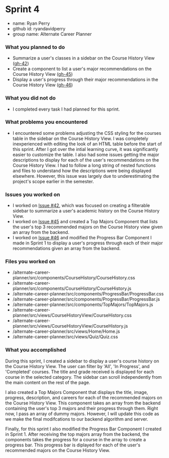 # Sprint 4

* name: Ryan Perry
* github id: ryandavidperry
* group name: Alternate Career Planner

### What you planned to do
* Summarize a user's classes in a sidebar on the Course History View ([gh-42](https://github.com/utk-cs340-fall24/Alternate-Career-Planner/issues/42))
* Create a component to list a user's major recommendations on the Course History View ([gh-45](https://github.com/utk-cs340-fall24/Alternate-Career-Planner/issues/45)) 
* Display a user's progress through their major recommendations in the Course History View ([gh-46](https://github.com/utk-cs340-fall24/Alternate-Career-Planner/issues/46))

### What you did not do
* I completed every task I had planned for this sprint.

### What problems you encountered
* I encountered some problems adjusting the CSS styling for the courses table in the sidebar on the Course History View. I was completely inexperienced with editing the look of an HTML table before the start of this sprint. After I got over the intial learning curve, it was significantly easier to customize the table. I also had some issues getting the major descriptions to display for each of the user's recommendations on the Course History View. I had to follow a long string of nested functions and files to understand how the descriptions were being displayed elsewhere. However, this issue was largely due to underestimating the project's scope earlier in the semester.

### Issues you worked on
* I worked on [Issue #42](https://github.com/utk-cs340-fall24/Alternate-Career-Planner/issues/42), which was focused on creating a filterable sidebar to summarize a user's academic history on the Course History View.
* I worked on [Issue #45](https://github.com/utk-cs340-fall24/Alternate-Career-Planner/issues/45) and created a Top Majors Component that lists the user's top 3 recommended majors on the Course History view given an array from the backend.
* I worked on [Issue #46](https://github.com/utk-cs340-fall24/Alternate-Career-Planner/issues/46) and modified the Progress Bar Component I made in Sprint 1 to display a user's progress through each of their major recommendations given an array from the backend.

### Files you worked on
* /alternate-career-planner/src/components/CourseHistory/CourseHistory.css
* /alternate-career-planner/src/components/CourseHistory/CourseHistory.js 
* /alternate-career-planner/src/components/ProgressBar/ProgressBar.css
* /alternate-career-planner/src/components/ProgressBar/ProgressBar.js
* /alternate-career-planner/src/components/TopMajors/TopMajors.js
* /alternate-career-planner/src/views/CourseHistoryView/CourseHistory.css
* /alternate-career-planner/src/views/CourseHistoryView/CourseHistory.js
* /alternate-career-planner/src/views/Home/Home.js
* /alternate-career-planner/src/views/Quiz/Quiz.css

### What you accomplished
During this sprint, I created a sidebar to display a user's course history on the Course History View. The user can filter by 'All', 'In Progress', and 'Completed' courses. The title and grade received is displayed for each course in the selected category. The sidebar can scroll independently from the main content on the rest of the page.

I also created a Top Majors Component that displays the title, image, progress, description, and careers for each of the recommended majors on the Course History View. This component takes an array from the backend containing the user's top 3 majors and their progress through them. Right now, I pass an array of dummy majors. However, I will update this code as we make the final modifcations to our backend algorithm and server.

Finally, for this sprint I also modified the Progress Bar Component I created in Sprint 1. After receiving the top majors array from the backend, the components takes the progress for a course in the array to create a progress bar. This progress bar is diplayed for each of the user's recommended majors on the Course History View.

